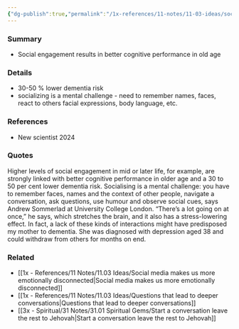 ```yaml
---
{"dg-publish":true,"permalink":"/1x-references/11-notes/11-03-ideas/social-engagement-results-in-better-cognitive-performance-in-old-age/","title":"Social engagement results in better cognitive performance in old age","created":"2024-06-26T18:59:08.335+03:00","updated":"2024-06-26T20:57:11.969+03:00"}
---
```



### Summary
- Social engagement results in better cognitive performance in old age

### Details
- 30-50 % lower dementia risk
- socializing is a mental challenge - need to remember names, faces, react to others facial expressions, body language, etc.

### References
- New scientist 2024

### Quotes
Higher levels of social engagement in mid or later life, for example, are strongly linked with better cognitive performance in older age and a 30 to 50 per cent lower dementia risk. Socialising is a mental challenge: you have to remember faces, names and the context of other people, navigate a conversation, ask questions, use humour and observe social cues, says Andrew Sommerlad at University College London. “There’s a lot going on at once,” he says, which stretches the brain, and it also has a stress-lowering effect. In fact, a lack of these kinds of interactions might have predisposed my mother to dementia. She was diagnosed with depression aged 38 and could withdraw from others for months on end.

### Related
- [[1x - References/11 Notes/11.03 Ideas/Social media makes us more emotionally disconnected\|Social media makes us more emotionally disconnected]]
- [[1x - References/11 Notes/11.03 Ideas/Questions that lead to deeper conversations\|Questions that lead to deeper conversations]]
- [[3x - Spiritual/31 Notes/31.01 Spiritual Gems/Start a conversation leave the rest to Jehovah\|Start a conversation leave the rest to Jehovah]]